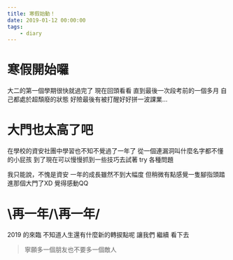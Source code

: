 ```yaml
---
title: 寒假始動！
date: 2019-01-12 00:00:00
tags:
	- diary
---
```


# 寒假開始囉

大二的第一個學期很快就過完了
現在回頭看看
直到最後一次段考前的一個多月 自己都處於超頹廢的狀態
好險最後有被打醒好好拼一波課業…

<!-- more -->

# 大門也太高了吧

在學校的資安社團中學習也不知不覺過了一年了
從一個連漏洞叫什麼名字都不懂的小屁孩
到了現在可以慢慢抓到一些技巧去試著 try 各種問題

我只能說，不愧是資安
一年的成長雖然不到大幅度
但稍微有點感覺一隻腳指頭踏進那個大門了XD
覺得感動QQ

# \再一年/\再一年/

2019 的來臨
不知道人生還有什麼新的轉捩點呢
讓我們 繼續 看下去

> 寧願多一個朋友也不要多一個敵人
